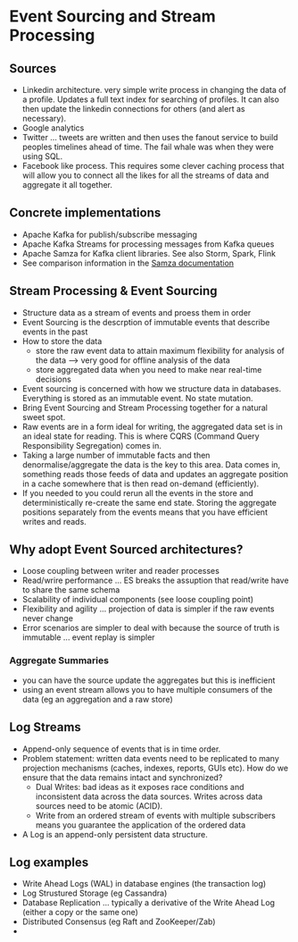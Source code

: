 # Event Sourcing and Stream Processing

## Sources
 - Linkedin architecture.  very simple write process in changing the data of a profile.  Updates a full text index for searching of profiles.  It can also then update the linkedin connections for others (and alert as necessary).
 - Google analytics
 - Twitter ... tweets are written and then uses the fanout service to build peoples timelines ahead of time.  The fail whale was when they were using SQL.
 - Facebook like process.  This requires some clever caching process that will allow you to connect all the likes for all the streams of data and aggregate it all together.

## Concrete implementations
 - Apache Kafka for publish/subscribe messaging
 - Apache Kafka Streams for processing messages from Kafka queues
 - Apache Samza for Kafka client libraries.  See also Storm, Spark, Flink
 - See comparison information in the [Samza documentation](http://samza.apache.org/learn/documentation/0.9/comparisons/introduction.html) 

## Stream Processing & Event Sourcing
 - Structure data as a stream of events and proess them in order
 - Event Sourcing is the descrption of immutable events that describe events in the past
 - How to store the data
     - store the raw event data to attain maximum flexibility for analysis of the data --> very good for offline analysis of the data
     - store aggregated data when you need to make near real-time decisions
 - Event sourcing is concerned with how we structure data in databases.  Everything is stored as an immutable event. No state mutation.
 - Bring Event Sourcing and Stream Processing together for a natural sweet spot.
 - Raw events are in a form ideal for writing, the aggregated data set is in an ideal state for reading.  This is where CQRS (Command Query Responsibility Segregation) comes in.
 - Taking a large number of immutable facts and then denormalise/aggregate the data is the key to this area.  Data comes in, something reads those feeds of data and updates an aggregate position in a cache somewhere that is then read on-demand (efficiently).
 - If you needed to you could rerun all the events in the store and deterministically re-create the same end state.  Storing the aggregate positions separately from the events means that you have efficient writes and reads.

## Why adopt Event Sourced architectures?
 - Loose coupling between writer and reader processes
 - Read/wrire performance ... ES breaks the assuption that read/write have to share the same schema
 - Scalability of individual components (see loose coupling point)
 - Flexibility and agility ... projection of data is simpler if the raw events never change
 - Error scenarios are simpler to deal with because the source of truth is immutable ... event replay is simpler

### Aggregate Summaries
 - you can have the source update the aggregates but this is inefficient
 - using an event stream allows you to have multiple consumers of the data (eg an aggregation and a raw store)

## Log Streams
 - Append-only sequence of events that is in time order.
 - Problem statement: written data events need to be replicated to many projection mechanisms (caches, indexes, reports, GUIs etc).  How do we ensure that the data remains intact and synchronized?
    - Dual Writes: bad ideas as it exposes race conditions and inconsistent data across the data sources.  Writes across data sources need to be atomic (ACID).
    - Write from an ordered stream of events with multiple subscribers means you guarantee the application of the ordered data
 - A Log is an append-only persistent data structure.

## Log examples
 - Write Ahead Logs (WAL) in database engines (the transaction log)
 - Log Strustured Storage (eg Cassandra)
 - Database Replication ... typically a derivative of the Write Ahead Log (either a copy or the same one)
 - Distributed Consensus (eg Raft and ZooKeeper/Zab)
 - 





